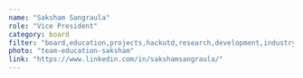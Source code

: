 ```yaml
---
name: "Saksham Sangraula"
role: "Vice President"
category: board
filter: "board,education,projects,hackutd,research,development,industry"
photo: "team-education-saksham"
link: "https://www.linkedin.com/in/sakshamsangraula/"
---
```

